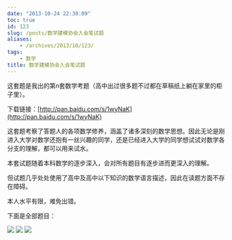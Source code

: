 ```yaml
---
date: "2013-10-24 22:30:09"
toc: true
id: 123
slug: /posts/数学建模协会入会笔试题
aliases:
    - /archives/2013/10/123/
tags:
    - 数学
title: 数学建模协会入会笔试题
---
```


这套题是我出的第n套数学考题（高中出过很多题不过都在草稿纸上躺在家里的柜子里）。

下载链接：[http://pan.baidu.com/s/1wyNaK](http://pan.baidu.com/s/1wyNaK)

这套题考察了答题人的各项数学修养，涵盖了诸多深刻的数学思想。因此无论是刚进入大学对数学还抱有一丝兴趣的同学，还是已经进入大学的同学想试试对数学各分支的理解，都可以用来试水。

<!-- more -->

本套试题随着本科数学的逐步深入，会对所有题目有逐步进而更深入的理解。

但试题几乎处处使用了高中及高中以下知识的数学语言描述，因此在读题方面不存在障碍。

本人水平有限，难免出错。

下面是全部题目：

![](/images/posts/123/1.jpg)
![](/images/posts/123/2.jpg)
![](/images/posts/123/3.jpg)
